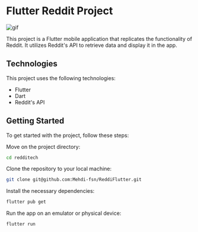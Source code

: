 # Flutter Reddit Project

![gif](./redditech/assets/presentation_app.gif)

This project is a Flutter mobile application that replicates the functionality of Reddit. It utilizes Reddit's API to retrieve data and display it in the app.

## Technologies
This project uses the following technologies:

- Flutter
- Dart
- Reddit's API

## Getting Started

To get started with the project, follow these steps:

Move on the project directory:
```bash
cd redditech
```

Clone the repository to your local machine:
```bash
git clone git@github.com:Mehdi-fsn/ReddiFlutter.git
```

Install the necessary dependencies:
```bash
flutter pub get
``` 

Run the app on an emulator or physical device:
```bash
flutter run
```